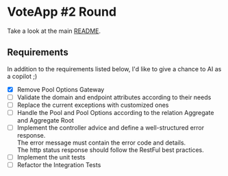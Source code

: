 # VoteApp #2 Round
Take a look at the main [README](https://github.com/gabriel-rcpereira/votingapp-v1).

## Requirements
In addition to the requirements listed below, I'd like to give a chance to AI as a copilot ;) 

- [x] Remove Pool Options Gateway
- [ ] Validate the domain and endpoint attributes according to their needs
- [ ] Replace the current exceptions with customized ones
- [ ] Handle the Pool and Pool Options according to the relation Aggregate and Aggregate Root
- [ ] Implement the controller advice and define a well-structured error response.\
The error message must contain the error code and details.\
The http status response should follow the RestFul best practices.
- [ ] Implement the unit tests
- [ ] Refactor the Integration Tests
